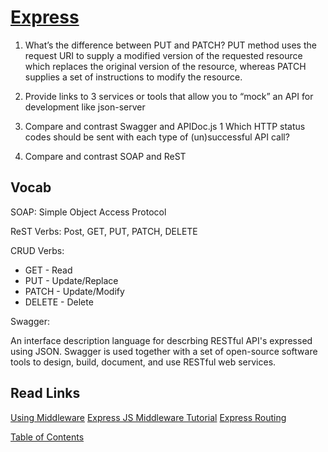 # [Express](https://www.youtube.com/watch?v=9HOem0amlyg)

1. What’s the difference between PUT and PATCH?
PUT method uses the request URI to supply a modified version of the requested resource which replaces the original version of the resource, whereas PATCH supplies a set of instructions to modify the resource. 

1. Provide links to 3 services or tools that allow you to “mock” an API for development like json-server
1. Compare and contrast Swagger and APIDoc.js 1 Which HTTP status codes should be sent with each type of (un)successful API call?
1. Compare and contrast SOAP and ReST

## Vocab

SOAP: Simple Object Access Protocol

ReST Verbs: Post, GET, PUT, PATCH, DELETE

CRUD Verbs:

- GET - Read
- PUT - Update/Replace
- PATCH - Update/Modify
- DELETE - Delete

Swagger:

An interface description language for descrbing RESTful API's expressed using JSON. Swagger is used together with a set of open-source software tools to design, build, document, and use RESTful web services. 

## Read Links

[Using Middleware](https://expressjs.com/en/guide/using-middleware.html)
[Express JS Middleware Tutorial](https://www.tutorialspoint.com/expressjs/expressjs_middleware.htm)
[Express Routing](https://expressjs.com/en/guide/routing.html)

[Table of Contents](../README.md)
